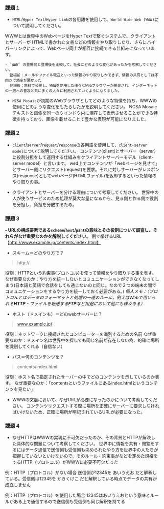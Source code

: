 ### 課題１

- `HTML`/`Hyper Text`/`Hyper Link`の各用語を使用して、`World Wide Web (WWW)`について説明してください。

WWWとは世界中のWebページをHyper Textで繋ぐシステムで、クライアントとサーバーが HTMLで書かれた文書などの情報をやり取りしたり、さらにハイパーリンクによって、Webページ同士が相互に接続できる仕組みになっています。

    - `WWW` の登場前と登場後を比較して、社会にどのような変化があったかを考察してください。
      登場前：メールやファイル転送といった情報のやり取りしかできず、情報の共有としては不向きで効率が悪かった
      登場後：無料で公開し、WWWを使用した様々なWebブラウザーが開発され、インターネットの一般への普及と共に多くの人々に利用されていくようになりました。
      
- `NCSA Mosaic`が初期のWebブラウザとしてどのような特徴を持ち、WWWの使用にどのような変化をもたらしたかを説明してください。
NCSA Mosaicテキストと画像を同一のウインドウ内に混在して表示させることができる特徴を持っており、画像を載せることで豊かな表現が可能になりました。
### 課題２

- `client`/`server`/`request`/`response`の各用語を使用して、`client-server model`について説明してください。
コンテンツ(client)とサーバー（server）に役割分担をして運用する仕組みをクライアントサーバーモデル（client-server model）と言います。
wed上でコンテンツが「webページを見せて」とサーバー側にリクエスト(request)を要求。それに対しサーバーがレスポンス(response)としてwebページ(HTMLファイル)を返却するといった情報のやり取りの事。

- クライアントとサーバーを分ける理由について考察してください。
世界中の人が使うサービスのため処理が莫大な量になるから、見る側と作る側で役割を分担し、負担を分散するため。


### 課題３

**- URLの構成要素である`scheme`/`host`/`paht`の意味とその役割について調査し、それらがなぜ重要なのかを解説してください。**
例で挙げるURL  【http://www.example.jp/contents/index.html】
- スキーム＝どのやり方で？
> http://

役割：HTTPという約束事(プロトコル)を使って情報をやり取りする事を表す。
なぜ重要なのか：やり方を統一しないとコミュニケーションができなくなってしまう(日本語と英語で会話をしても通じないのと同じ。なので２つの端末の間でコミュニケーションをするやり方を統一しておく必要がある。)
_個人メモ：（プロトコルとはデータのフォーマットと処理の一連のルール。例えばWebで用いられる**HTTP**・ファイルを転送する**FTP**など用途において他にも様々ある）_

- ホスト（ドメインも）＝どのwebサーバーに？
> www.example.jp/

役割：ネットワークに接続されたコンピューターを識別するための名前
なぜ重要なのか：ドメイン名は世界中を探しても同じ名前が存在しない為、的確に場所を識別してくれる（自信ない）

- パス＝何のコンテンツを？
> contents/index.html

役割：ホスト名で指定されたサーバーの中でどのコンテンツを示しているのか表す。
なぜ重要なのか：「contentsというファイルにあるindex.htmlというコンテンツを見たい」

- WWWの文脈において、なぜURLが必要になったのかについて考察してください。
コンテンツリクエストする際に場所を正確にサーバーに要求しなければいけないため、正確に場所が明記されているURLが必要になった。

### 課題４

- なぜHTTPはWWWの実現に不可欠だったのか、その背景とHTTPが解決した具体的な問題について考察してください。
世界中に情報を共有・閲覧をするにはデータ通信で送信側も受信側も決められたやり方を世界中の人たちが把握していないといけないので、そのルール・約束事がなどを定めた規格をするHTTP（プロトコル）がWWWに必要不可欠だった

例：HTTP（プロトコル）がない場合
送信側が12345を あいうえお だと解釈している。受信側は12345を かきくけこ だと解釈している時点でデータの共有が成立しません

例：HTTP（プロトコル）を使用した場合
12345はあいうえおという意味とルールがある上で通信するので送信側も受信側も同じ解釈を持てる
